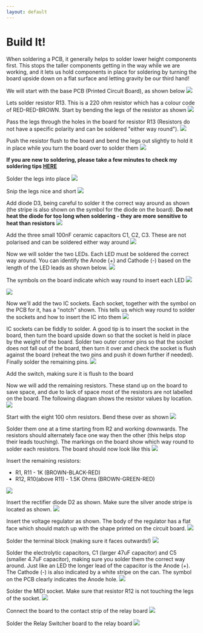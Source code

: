 ```yaml
---
layout: default
--- 
```


# Build It!

When soldering a PCB, it generally helps to solder lower height components first. This stops the taller components getting in the way while we are working, and it lets us hold components in place for soldering by turning the board upside down on a flat surface and letting gravity be our third hand!

We will start with the base PCB (Printed Circuit Board), as shown below 
<img src="img/R001.JPG"><br>

Lets solder resistor R13. This is a 220 ohm resistor which has a colour code of RED-RED-BROWN. Start by bending the legs of the resistor as shown 
<img src="img/R002.JPG"><br>

Pass the legs through the holes in the board for resistor R13 (Resistors do not have a specific polarity and can be soldered "either way round").
<img src="img/R003.JPG"><br>

Push the resistor flush to the board and bend the legs out slightly to hold it in place while you turn the board over to solder them
<img src="img/R004.JPG"><br>

**If you are new to soldering, please take a few minutes to check my soldering tips [HERE](http://127.0.0.1:4000/info/soldering.html)**

Solder the legs into place 
<img src="img/R005.JPG"><br>

Snip the legs nice and short
<img src="img/R006.JPG"><br>

Add diode D3, being careful to solder it the correct way around as shown (the stripe is also shown on the symbol for the diode on the board). **Do not heat the diode for too long when soldering - they are more sensitive to heat than resistors**
<img src="img/R007.JPG"><br>

Add the three small 100nF ceramic capacitors C1, C2, C3. These are not polarised and can be soldered either way around
<img src="img/R008.JPG"><br>

Now we will solder the two LEDs. Each LED must be soldered the correct way around. You can identify the Anode (+) and Cathode (-) based on the length of the LED leads as shown below.
<img src="img/T012.JPG"><br>

The symbols on the board indicate which way round to insert each LED
<img src="img/R009.JPG"><br>

<img src="img/R010.JPG"><br>

Now we'll add the two IC sockets. Each socket, together with the symbol on the PCB for it, has a "notch" shown. This tells us which way round to solder the sockets and how to insert the IC into them
<img src="img/R011.JPG"><br>

IC sockets can be fiddly to solder. A good tip is to insert the socket in the board, then turn the board upside down so that the socket is held in place by the weight of the board. Solder two outer corner pins so that the socket does not fall out of the board, then turn it over and check the socket is flush against the board (reheat the two pins and push it down further if needed). Finally solder the remaining pins.
<img src="img/R012.JPG"><br>

Add the switch, making sure it is flush to the board

Now we will add the remaining resistors. These stand up on the board to save space, and due to lack of space most of the resistors are not labelled on the board. The following diagram shows the resistor values by location.
<img src="img/RRES.JPG"><br>

Start with the eight 100 ohm resistors. Bend these over as shown
<img src="img/R013A.JPG"><br>

Solder them one at a time starting from R2 and working downwards. The resistors should alternately face one way then the other (this helps stop their leads touching). The markings on the board show which way round to solder each resistors. The board should now look like this
<img src="img/R013.JPG"><br>

Insert the remaining resistors:

* R1, R11 - 1K (BROWN-BLACK-RED)
* R12, R10(above R11) - 1.5K Ohms (BROWN-GREEN-RED)

<img src="img/R014.JPG"><br>

Insert the rectifier diode D2 as shown. Make sure the silver anode stripe is located as shown.
<img src="img/R016.JPG"><br>


Insert the voltage regulator as shown. The body of the regulator has a flat face which should match up with the shape printed on the circuit board.
<img src="img/R017.JPG"><br>

Solder the terminal block (making sure it faces outwards!) 
<img src="img/R018.JPG"><br>

Solder the electrolytic capacitors, C1 (larger 47uF capacitor) and C5 (smaller 4.7uF capacitor), making sure you solder them the correct way around. Just like an LED the longer lead of the capacitor is the Anode (+). The Cathode (-) is also indicated by a white stripe on the can. The symbol on the PCB clearly indicates the Anode hole.
<img src="img/R019.JPG"><br>

Solder the MIDI socket. Make sure that resistor R12 is not touching the legs of the socket.
<img src="img/R020.JPG"><br>

Connect the board to the contact strip of the relay board
<img src="img/R021.JPG"><br>

Solder the Relay Switcher board to the relay board
<img src="img/R022.JPG"><br>
